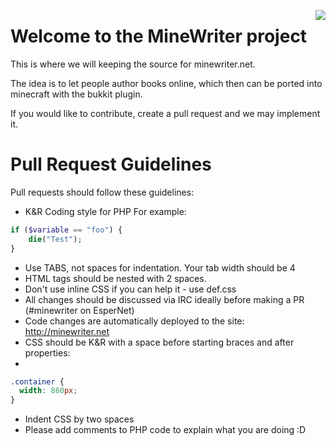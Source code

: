 <p style = "float: right"><a href = "http://minewriter.net"><img src = "http://minewriter.net./img/logo.png" align = "right" style = "display: inline"/></a></p>

Welcome to the MineWriter project
====================

This is where we will keeping the source for minewriter.net.

The idea is to let people author books online, which then can be ported into minecraft with the bukkit plugin. 

If you would like to contribute, create a pull request and we may implement it.

Pull Request Guidelines
====================
Pull requests should follow these guidelines:

* K&R Coding style for PHP
For example:

````php
if ($variable == "foo") {
	die("Test");
}
````
* Use TABS, not spaces for indentation. Your tab width should be 4
* HTML tags should be nested with 2 spaces.
* Don't use inline CSS if you can help it - use def.css
* All changes should be discussed via IRC ideally before making a PR (#minewriter on EsperNet)
* Code changes are automatically deployed to the site: http://minewriter.net
* CSS should be K&R with a space before starting braces and after properties:
* 
````css
.container {
  width: 860px; 
}
````
* Indent CSS by two spaces
* Please add comments to PHP code to explain what you are doing :D



